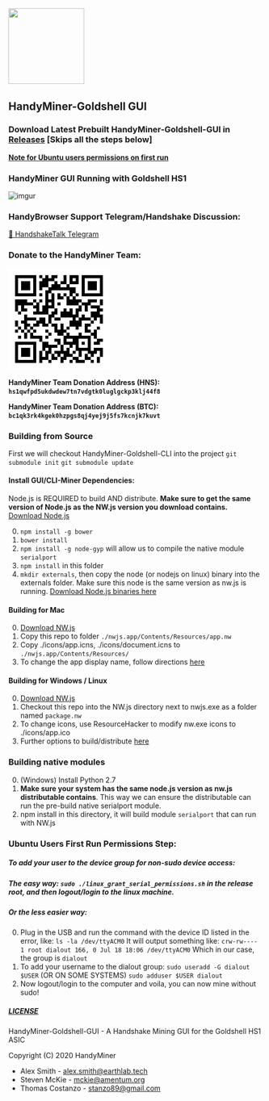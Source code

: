 <img src="https://raw.githubusercontent.com/HandyMiner/HandyGuide/72303a89968942dc945e05588db5db2a6610c539/logo/cobra.svg" width="150" height="150" />

## HandyMiner-Goldshell GUI

### Download Latest Prebuilt HandyMiner-Goldshell-GUI in [Releases](https://github.com/HandyMiner/HandyMiner-Goldshell-GUI/releases) [Skips all the steps below]

**[Note for Ubuntu users permissions on first run](#ubuntuFirstRun)**

### HandyMiner GUI Running with Goldshell HS1 
![imgur](https://i.imgur.com/pDb3O6n.jpg)

### HandyBrowser Support Telegram/Handshake Discussion:
[🤝 HandshakeTalk Telegram](http://t.me/HandshakeTalk)

### Donate to the HandyMiner Team:

![alt text](./icons/qr.png)

**HandyMiner Team Donation Address (HNS): ```hs1qwfpd5ukdwdew7tn7vdgtk0luglgckp3klj44f8```**

**HandyMiner Team Donation Address (BTC): ```bc1qk3rk4kgek0hzpgs8qj4yej9j5fs7kcnjk7kuvt```**

### Building from Source

First we will checkout HandyMiner-Goldshell-CLI into the project
```git submodule init```
```git submodule update```

#### Install GUI/CLI-Miner Dependencies:

Node.js is REQUIRED to build AND distribute. **Make sure to get the same version of Node.js as the NW.js version you download contains.** [Download Node.js](https://nodejs.org/)

0. ```npm install -g bower```
1. ```bower install```
2. ```npm install -g node-gyp``` will allow us to compile the native module ```serialport```
3. ```npm install``` in this folder
4. ```mkdir externals```, then copy the node (or nodejs on linux) binary into the externals folder. Make sure this node is the same version as nw.js is running. [Download Node.js binaries here](https://nodejs.org/)

#### Building for Mac

0. [Download NW.js](https://nwjs.io/)
1. Copy this repo to folder ```./nwjs.app/Contents/Resources/app.nw```
2. Copy ./icons/app.icns, ./icons/document.icns to ```./nwjs.app/Contents/Resources/```
3. To change the app display name, follow directions [here](https://nwjs.readthedocs.io/en/latest/For%20Users/Package%20and%20Distribute/)

#### Building for Windows / Linux

0. [Download NW.js](https://nwjs.io/)
1. Checkout this repo into the NW.js directory next to nwjs.exe as a folder named ```package.nw```
2. To change icons, use ResourceHacker to modify nw.exe icons to ./icons/app.ico
3. Further options to build/distribute [here](https://nwjs.readthedocs.io/en/latest/For%20Users/Package%20and%20Distribute/)

### Building native modules
0. (Windows) Install Python 2.7
1. **Make sure your system has the same node.js version as nw.js distributable contains**. This way we can ensure the distributable can run the pre-build native serialport module.
2. npm install in this directory, it will build module ```serialport``` that can run with NW.js

<a id="ubuntuFirstRun" />

### Ubuntu Users First Run Permissions Step:

##### To add your user to the device group for non-sudo device access: 
##### The easy way: ```sudo ./linux_grant_serial_permissions.sh``` in the release root, and then logout/login to the linux machine.

##### Or the less easier way: 

0. Plug in the USB and run the command with the device ID listed in the error, like:
```ls -la /dev/ttyACM0```
It will output something like:
```crw-rw---- 1 root dialout 166, 0 Jul 18 18:06 /dev/ttyACM0```
Which in our case, the group is ```dialout```
1. To add your username to the dialout group:
```sudo useradd -G dialout $USER``` (OR ON SOME SYSTEMS) ```sudo adduser $USER dialout```
2. Now logout/login to the computer and voila, you can now mine without sudo!

##### [LICENSE](https://github.com/HandyMiner/HandyMiner-Goldshell-GUI/blob/master/LICENSE) 

HandyMiner-Goldshell-GUI - A Handshake Mining GUI for the Goldshell HS1 ASIC
    
Copyright (C) 2020 HandyMiner
- Alex Smith - alex.smith@earthlab.tech
- Steven McKie - mckie@amentum.org
- Thomas Costanzo - stanzo89@gmail.com
